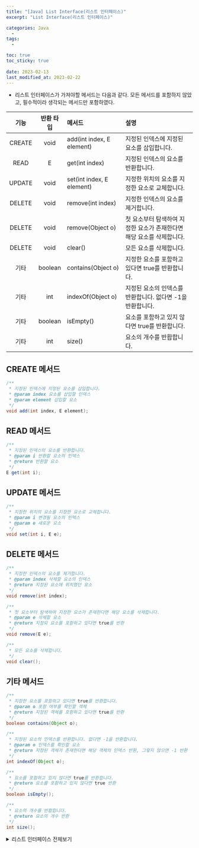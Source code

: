 ```yaml
---
title: "[Java] List Interface(리스트 인터페이스)"
excerpt: "List Interface(리스트 인터페이스)"

categories: Java
  - 
tags:
  - 

toc: true
toc_sticky: true
 
date: 2023-02-13
last_modified_at: 2023-02-22
---
```

- 리스트 인터페이스가 가져야할 메서드는 다음과 같다. 모든 메서드를 포함하지 않았고, 필수적이라 생각되는 메서드만 포함하였다.

|기능|반환 타입|메서드|설명|
|:---:|:---:|:---|:---|
|CREATE|void|add(int index, E element)|지정된 인덱스에 지정된 요소를 삽입합니다.|
|READ|E|get(int index)|지정된 인덱스의 요소를 반환합니다.|
|UPDATE|void|set(int index, E element)|지정한 위치의 요소를 지정한 요소로 교체합니다.|
|DELETE|void|remove(int index)|지정한 인덱스의 요소를 제거합니다.|
|DELETE|void|remove(Object o)|첫 요소부터 탐색하여 지정한 요소가 존재한다면 해당 요소를 삭제합니다.|
|DELETE|void|clear()|모든 요소를 삭제합니다.|
|기타|boolean|contains(Object o)|지정한 요소를 포함하고 있다면 true를 반환합니다.|
|기타|int|indexOf(Object o)|지정된 요소의 인덱스를 반환합니다. 없다면 -1을 반환합니다.|
|기타|boolean|isEmpty()|요소를 포함하고 있지 않다면 true를 반환합니다.|
|기타|int|size()|요소의 개수를 반홥합니다.|

## **CREATE 메서드**
```java
/**
 * 지정된 인덱스에 지정된 요소를 삽입합니다.
 * @param index 요소를 삽입할 인덱스
 * @param element 삽입할 요소
 */
void add(int index, E element);
```
## **READ 메서드**
```java
/**
 * 지정된 인덱스의 요소를 반환합니다.
 * @param i 반환할 요소의 인덱스
 * @return 반환할 요소
 */
E get(int i);
```
## **UPDATE 메서드**
```java
/**
 * 지정한 위치의 요소를 지정한 요소로 교체합니다.
 * @param i 변경될 요소의 인덱스
 * @param e 새로운 요소
 */
void set(int i, E e);
```
## **DELETE 메서드**
```java
/**
 * 지정한 인덱스의 요소를 제거합니다.
 * @param index 삭제할 요소의 인덱스
 * @return 지정된 요소에 위치했던 요소
 */
void remove(int index);

/**
 * 첫 요소부터 탐색하여 지정한 요소가 존재한다면 해당 요소를 삭제합니다.
 * @param e 삭제할 요소
 * @return 지정되 요소를 포함하고 있다면 true를 반환
 */
void remove(E e);

/**
 * 모든 요소를 삭제합니다.
 */
void clear();
```
## **기타 메서드**
```java
/**
 * 지정한 요소를 포함하고 있다면 true를 반환합니다.
 * @param o 포함 여부를 확인할 객체
 * @return 지정된 객체를 포함하고 있다면 true를 반환
 */
boolean contains(Object o);

/**
 * 지정된 요소의 인덱스를 반환합니다. 없다면 -1을 반환합니다.
 * @param o 인덱스를 확인할 요소
 * @return 지정된 객체가 존재한다면 해당 객체의 인덱스 반환, 그렇지 않으면 -1 반환
 */
int indexOf(Object o);

/**
 * 요소를 포함하고 있지 않다면 true를 반환합니다.
 * @return 요소를 포함하고 있지 않다면 true 반환
 */
boolean isEmpty();

/**
 * 요소의 개수를 반홥합니다.
 * @return 요소의 개수 반환
 */
int size();
```
<details>
<summary>리스트 인터페이스 전체보기</summary>

```java
/**
 *
 * @author andpact
 * @param <E> the type of elements it this list
 *
 */
public interface List<E> {
    /**
     * 지정된 인덱스에 지정된 요소를 삽입합니다.
     * @param index 요소를 삽입할 인덱스
     * @param element 삽입할 요소
     */
    void add(int index, E element);

    /**
     * 지정된 인덱스의 요소를 반환합니다.
     * @param i 반환할 요소의 인덱스
     * @return 반환할 요소
     */
    E get(int i);

    // UPDATE
    /**
     * 지정한 위치의 요소를 지정한 요소로 교체합니다.
     * @param i 변경될 요소의 인덱스
     * @param e 새로운 요소
     */
    void set(int i, E e);

    /**
     * 지정한 인덱스의 요소를 제거합니다.
     * @param index 삭제할 요소의 인덱스
     */
    void remove(int index);

    /**
     * 첫 요소부터 탐색하여 지정한 요소가 존재한다면 해당 요소를 삭제합니다.
     * @param e 삭제할 요소
     */
    void remove(E e);

    /**
     * 모든 요소를 삭제합니다.
     */
    void clear();

    /**
     * 지정한 요소를 포함하고 있다면 true를 반환합니다.
     * @param o 포함 여부를 확인할 객체
     * @return 지정된 객체를 포함하고 있다면 true를 반환
     */
    boolean contains(Object o);

    /**
     * 지정된 요소의 인덱스를 반환합니다. 없다면 -1을 반환합니다.
     * @param o 인덱스를 확인할 요소
     * @return 지정된 객체가 존재한다면 해당 객체의 인덱스 반환, 그렇지 않으면 -1 반환
     */
    int indexOf(Object o);

    /**
     * 요소를 포함하고 있지 않다면 true를 반환합니다.
     * @return 요소를 포함하고 있지 않다면 true 반환
     */
    boolean isEmpty();

    /**
     * 요소의 개수를 반홥합니다.
     * @return 요소의 개수 반환
     */
    int size();
}
```
</details>